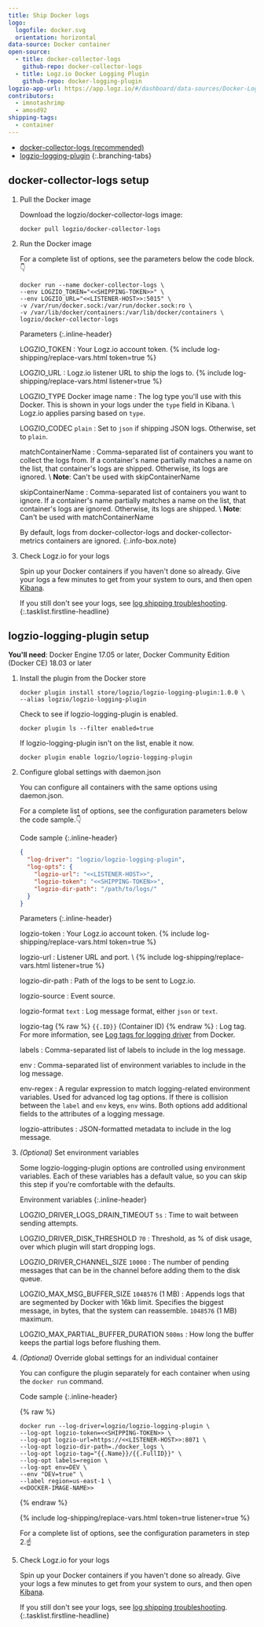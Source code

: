 ```yaml
---
title: Ship Docker logs
logo:
  logofile: docker.svg
  orientation: horizontal
data-source: Docker container
open-source:
  - title: docker-collector-logs
    github-repo: docker-collector-logs
  - title: Logz.io Docker Logging Plugin
    github-repo: docker-logging-plugin
logzio-app-url: https://app.logz.io/#/dashboard/data-sources/Docker-Logging
contributors:
  - imnotashrimp
  - amosd92
shipping-tags:
  - container
---
```


<!-- tabContainer:start -->
<div class="branching-container">

* [docker-collector-logs <span class="sm ital">(recommended)</span>](#docker-collector-logs-config)
* [logzio-logging-plugin](#logzio-logging-plugin-docker-logging-driver-config)
{:.branching-tabs}

<!-- tab:start -->
<div id="docker-collector-logs-config">

## docker-collector-logs setup

1.  Pull the Docker image

    Download the logzio/docker-collector-logs image:

    ```shell
    docker pull logzio/docker-collector-logs
    ```

2.  Run the Docker image

    For a complete list of options, see the parameters below the code block.👇

    ```shell
    docker run --name docker-collector-logs \
    --env LOGZIO_TOKEN="<<SHIPPING-TOKEN>>" \
    --env LOGZIO_URL="<<LISTENER-HOST>>:5015" \
    -v /var/run/docker.sock:/var/run/docker.sock:ro \
    -v /var/lib/docker/containers:/var/lib/docker/containers \
    logzio/docker-collector-logs
    ```

    Parameters
    {:.inline-header}

    LOGZIO_TOKEN <span class="required-param"></span>
    : Your Logz.io account token.
      {% include log-shipping/replace-vars.html token=true %}
      <!-- logzio-inject:account-token -->

    LOGZIO_URL <span class="required-param"></span>
    : Logz.io listener URL to ship the logs to.
      {% include log-shipping/replace-vars.html listener=true %}

    LOGZIO_TYPE <span class="default-param">Docker image name</span>
    : The log type you'll use with this Docker.
      This is shown in your logs under the `type` field in Kibana. \\
      Logz.io applies parsing based on `type`.

    LOGZIO_CODEC <span class="default-param">`plain`</span>
    : Set to `json` if shipping JSON logs.
      Otherwise, set to `plain`.

    matchContainerName
    : Comma-separated list of containers you want to collect the logs from.
      If a container's name partially matches a name on the list, that container's logs are shipped.
      Otherwise, its logs are ignored. \\
      **Note**: Can't be used with skipContainerName

    skipContainerName
    : Comma-separated list of containers you want to ignore.
      If a container's name partially matches a name on the list, that container's logs are ignored.
      Otherwise, its logs are shipped. \\
      **Note**: Can't be used with matchContainerName

      By default, logs from docker-collector-logs and docker-collector-metrics containers are ignored.
      {:.info-box.note}

3.  Check Logz.io for your logs

    Spin up your Docker containers if you haven't done so already.
    Give your logs a few minutes to get from your system to ours, and then open [Kibana](https://app.logz.io/#/dashboard/kibana).

    If you still don't see your logs, see [log shipping troubleshooting]({{site.baseurl}}/user-guide/log-shipping/log-shipping-troubleshooting.html).
{:.tasklist.firstline-headline}

</div>
<!-- tab:end -->

<!-- tab:start -->
<div id="logzio-logging-plugin-docker-logging-driver-config">

## logzio-logging-plugin setup

**You'll need**:
Docker Engine 17.05 or later,
Docker Community Edition (Docker CE) 18.03 or later

1.  Install the plugin from the Docker store

    ```shell
    docker plugin install store/logzio/logzio-logging-plugin:1.0.0 \
    --alias logzio/logzio-logging-plugin
    ```

    Check to see if logzio-logging-plugin is enabled.

    ```shell
    docker plugin ls --filter enabled=true
    ```

    If logzio-logging-plugin isn't on the list, enable it now.

    ```shell
    docker plugin enable logzio/logzio-logging-plugin
    ```

2.  Configure global settings with daemon.json

    You can configure all containers with the same options using daemon.json.

    For a complete list of options, see the configuration parameters below the code sample.👇

    Code sample
    {:.inline-header}

    ```json
    {
      "log-driver": "logzio/logzio-logging-plugin",
      "log-opts": {
        "logzio-url": "<<LISTENER-HOST>>",
        "logzio-token": "<<SHIPPING-TOKEN>>",
        "logzio-dir-path": "/path/to/logs/"
      }
    }
    ```

    Parameters
    {:.inline-header}

    logzio-token <span class="required-param"></span>
    : Your Logz.io account token.
      {% include log-shipping/replace-vars.html token=true %}
      <!-- logzio-inject:account-token -->

    logzio-url	<span class="required-param"></span>
    : Listener URL and port. \\
      {% include log-shipping/replace-vars.html listener=true %}

    logzio-dir-path	<span class="required-param"></span>
    : Path of the logs to be sent to Logz.io.

    logzio-source
    : Event source.

    logzio-format <span class="default-param">`text`</span>
    : Log message format, either `json` or `text`.

    logzio-tag {% raw %} <span class="default-param">`{{.ID}}` (Container ID)</span> {% endraw %}
    : Log tag.
      For more information, see [Log tags for logging driver](https://docs.docker.com/v17.09/engine/admin/logging/log_tags/) from Docker.

    labels
    : Comma-separated list of labels to include in the log message.

    env
    :	Comma-separated list of environment variables to include in the log message.

    env-regex
    : A regular expression to match logging-related environment variables.
      Used for advanced log tag options.
      If there is collision between the `label` and `env` keys, `env` wins.
      Both options add additional fields to the attributes of a logging message.

    logzio-attributes
    : JSON-formatted metadata to include in the log message.

3.  _(Optional)_ Set environment variables

    Some logzio-logging-plugin options are controlled using environment variables.
    Each of these variables has a default value, so you can skip this step if you're comfortable with the defaults.

    Environment variables
    {:.inline-header}

    LOGZIO_DRIVER_LOGS_DRAIN_TIMEOUT <span class="default-param">`5s`</span>
    : Time to wait between sending attempts.

    LOGZIO_DRIVER_DISK_THRESHOLD <span class="default-param">`70`</span>
    : Threshold, as % of disk usage, over which plugin will start dropping logs.

    LOGZIO_DRIVER_CHANNEL_SIZE <span class="default-param">`10000`</span>
    : The number of pending messages that can be in the channel before adding them to the disk queue.

    LOGZIO_MAX_MSG_BUFFER_SIZE <span class="default-param">`1048576` (1 MB)</span>
    : Appends logs that are segmented by Docker with 16kb limit.
      Specifies the biggest message, in bytes, that the system can reassemble.
      `1048576` (1 MB) maximum.

    LOGZIO_MAX_PARTIAL_BUFFER_DURATION <span class="default-param">`500ms`</span>
    : How long the buffer keeps the partial logs before flushing them.

4.  _(Optional)_ Override global settings for an individual container

    You can configure the plugin separately for each container when using the `docker run` command.

    Code sample
    {:.inline-header}

    {% raw %}
    ```shell
    docker run --log-driver=logzio/logzio-logging-plugin \
    --log-opt logzio-token=<<SHIPPING-TOKEN>> \
    --log-opt logzio-url=https://<<LISTENER-HOST>>:8071 \
    --log-opt logzio-dir-path=./docker_logs \
    --log-opt logzio-tag="{{.Name}}/{{.FullID}}" \
    --log-opt labels=region \
    --log-opt env=DEV \
    --env "DEV=true" \
    --label region=us-east-1 \
    <<DOCKER-IMAGE-NAME>>
    ```
    {% endraw %}

    {% include log-shipping/replace-vars.html token=true listener=true %}

    For a complete list of options, see the configuration parameters in step 2.☝️

5.  Check Logz.io for your logs

    Spin up your Docker containers if you haven't done so already. Give your logs a few minutes to get from your system to ours, and then open [Kibana](https://app.logz.io/#/dashboard/kibana).

    If you still don't see your logs, see [log shipping troubleshooting]({{site.baseurl}}/user-guide/log-shipping/log-shipping-troubleshooting.html).
{:.tasklist.firstline-headline}

</div>
<!-- tab:end -->

</div>
<!-- tabContainer:end -->
